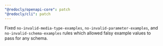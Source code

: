 ```yaml
---
"@redocly/openapi-core": patch
"@redocly/cli": patch
---
```


Fixed `no-invalid-media-type-examples`, `no-invalid-parameter-examples`, and `no-invalid-schema-examples` rules which allowed falsy example values to pass for any schema.
